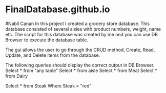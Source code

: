 # FinalDatabase.github.io
#Nabil Canan
In this project I created a grocery store database.
This database consisted of several aisles with product numbers, weight, name etc. 
The script for this database was created by me and you can use DB Browser to execute the database table.

The gui allows the user to go through the CRUD method, Create, Read, Update, and Delete items from the database.

The following queries should display the correct output in DB Browser.
Select * from "any table" 
Select * from aisle
Select * from Meat
Select * from Dairy

Select * from Steak 
Where Steak = "red" 


